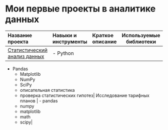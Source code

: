 # Мои первые проекты в аналитике данных


| Название проекта | Навыки и инструменты | Краткое описание | Используемые библиотеки | 
| :---------------------- | :---------------------- | :---------------------- |:----------------------: |
| [Статистический анализ данных](https://github.com/e4poe/first_projects/blob/main/11%20SDA.ipynb)|- Python
- Pandas
  - Matplotlib
   - NumPy
    - SciPy
    - описательная статистика
    - проверка статистических гипотез| Исследование тарифных планов | - pandas
   - numpy
    - matplotlib
    - math
    - scipy|
